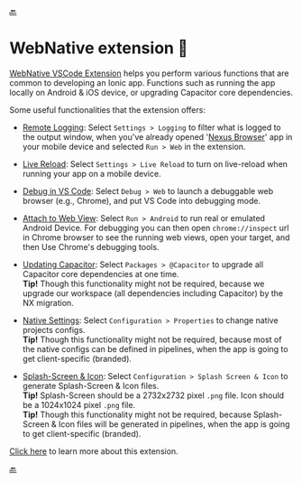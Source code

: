 [🔙](../../README.md#introduction)

# WebNative extension 🔮

[WebNative VSCode Extension](https://marketplace.visualstudio.com/items?itemName=WebNative.webnative) helps you perform various functions that are common to developing an Ionic app. Functions such as running the app locally on Android & iOS device, or upgrading Capacitor core dependencies.

Some useful functionalities that the extension offers:

- [Remote Logging](https://capacitorjs.com/docs/vscode/debugging#remote-logging): Select `Settings > Logging` to filter what is logged to the output window, when you've already opened '[Nexus Browser](https://capacitor.nexusbrowser.com/capacitor)' app in your mobile device and selected `Run > Web` in the extension.

- [Live Reload](https://capacitorjs.com/docs/vscode/build-and-run#live-reload): Select `Settings > Live Reload` to turn on live-reload when running your app on a mobile device.

- [Debug in VS Code](https://capacitorjs.com/docs/vscode/debugging#debug-in-vs-code): Select `Debug > Web` to launch a debuggable web browser (e.g., Chrome), and put VS Code into debugging mode.

- [Attach to Web View](https://capacitorjs.com/docs/vscode/debugging#attach-to-web-view): Select `Run > Android` to run real or emulated Android Device. For debugging you can then open `chrome://inspect` url in Chrome browser to see the running web views, open your target, and then Use Chrome's debugging tools.

- [Updating Capacitor](https://capacitorjs.com/docs/vscode/dependencies#updating-capacitor): Select `Packages > @Capacitor` to upgrade all Capacitor core dependencies at one time.  
  **Tip!** Though this functionality might not be required, because we upgrade our workspace (all dependencies including Capacitor) by the NX migration.

- [Native Settings](https://capacitorjs.com/docs/vscode/native-settings): Select `Configuration > Properties` to change native projects configs.  
  **Tip!** Though this functionality might not be required, because most of the native configs can be defined in pipelines, when the app is going to get client-specific (branded).

- [Splash-Screen & Icon](https://capacitorjs.com/docs/vscode/splash-icon): Select `Configuration > Splash Screen & Icon` to generate Splash-Screen & Icon files.  
  **Tip!** Splash-Screen should be a 2732x2732 pixel `.png` file. Icon should be a 1024x1024 pixel `.png` file.  
  **Tip!** Though this functionality might not be required, because Splash-Screen & Icon files will be generated in pipelines, when the app is going to get client-specific (branded).

[Click here](https://ionicframework.com/docs/intro/vscode-extension) to learn more about this extension.

[🔙](../../README.md#introduction)
